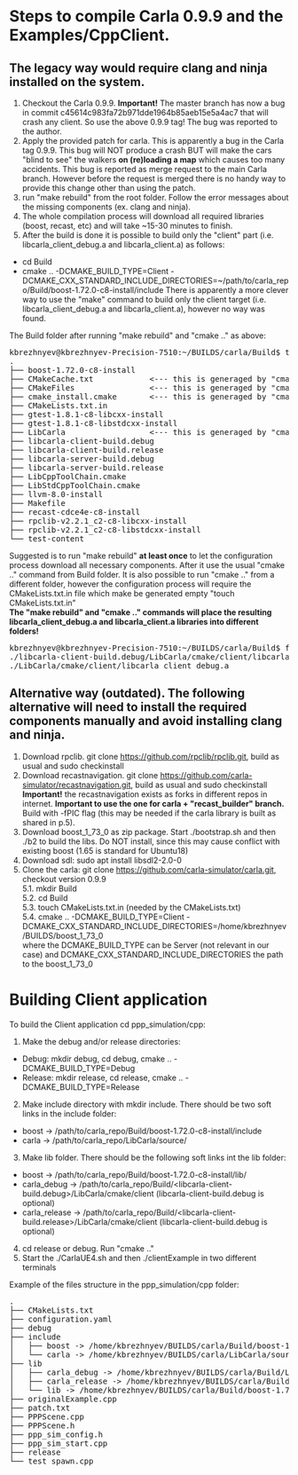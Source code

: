 # Steps to compile Carla 0.9.9 and the Examples/CppClient.<br>
## The legacy way would require clang and ninja installed on the system.
1. Checkout the Carla 0.9.9. **Important!** The master branch has now a bug in commit c45614c983fa72b971dde1964b85aeb15e5a4ac7 that will crash any client. So use the above 0.9.9 tag! The bug was reported to the author.
2. Apply the provided patch for carla. This is apparently a bug in the Carla tag 0.9.9. This bug will NOT produce a crash BUT will make the cars "blind to see" the walkers **on (re)loading a map** which causes too many accidents. This bug is reported as merge request to the main Carla branch. However before the request is merged there is no handy way to provide this change other than using the patch.
3. run "make rebuild" from the root folder. Follow the error messages about the missing components (ex. clang and ninja).
4. The whole compilation process will download all required libraries (boost, recast, etc) and will take ~15-30 minutes to finish.
5. After the build is done it is possible to build only the "client" part (i.e. libcarla_client_debug.a and libcarla_client.a) as follows:
* cd Build
* cmake .. -DCMAKE_BUILD_TYPE=Client -DCMAKE_CXX_STANDARD_INCLUDE_DIRECTORIES=~/path/to/carla_repo/Build/boost-1.72.0-c8-install/include
There is apparently a more clever way to use the "make" command to build only the client target (i.e. libcarla_client_debug.a and libcarla_client.a), however no way was found.

The Build folder after running "make rebuild" and "cmake .." as above:
<pre>
kbrezhnyev@kbrezhnyev-Precision-7510:~/BUILDS/carla/Build$ tree . -L 1
.
├── boost-1.72.0-c8-install
├── CMakeCache.txt            <--- this is generaged by "cmake .."
├── CMakeFiles                <--- this is generaged by "cmake .."
├── cmake_install.cmake       <--- this is generaged by "cmake .."
├── CMakeLists.txt.in
├── gtest-1.8.1-c8-libcxx-install
├── gtest-1.8.1-c8-libstdcxx-install
├── LibCarla                  <--- this is generaged by "cmake .."
├── libcarla-client-build.debug
├── libcarla-client-build.release
├── libcarla-server-build.debug
├── libcarla-server-build.release
├── LibCppToolChain.cmake
├── LibStdCppToolChain.cmake
├── llvm-8.0-install
├── Makefile
├── recast-cdce4e-c8-install
├── rpclib-v2.2.1_c2-c8-libcxx-install
├── rpclib-v2.2.1_c2-c8-libstdcxx-install
└── test-content
</pre>

Suggested is to run "make rebuild" **at least once** to let the configuration process download all necessary components. After it use the usual "cmake .." command from Build folder. It is also possible to run "cmake .." from a different folder, however the configuration process will require the CMakeLists.txt.in file which make be generated empty "touch CMakeLists.txt.in"<br>
**The "make rebuild" and "cmake .." commands will place the resulting libcarla_client_debug.a and libcarla_client.a libraries into different folders!**
<pre>
kbrezhnyev@kbrezhnyev-Precision-7510:~/BUILDS/carla/Build$ find . -iname libcarla_client_debug.a
./libcarla-client-build.debug/LibCarla/cmake/client/libcarla_client_debug.a          <----- built with the "make rebuild" command
./LibCarla/cmake/client/libcarla_client_debug.a                                      <------build "with cmake .." command
</pre>

## Alternative way (outdated). The following alternative will need to install the required components manually and avoid installing clang and ninja.
1. Download rpclib. git clone https://github.com/rpclib/rpclib.git, build as usual and sudo checkinstall
2. Download recastnavigation. git clone https://github.com/carla-simulator/recastnavigation.git, build as usual and sudo checkinstall
**Important!** the recastnavigation exists as forks in different repos in internet. **Important to use the one for carla + "recast_builder" branch.**
 Build with -fPIC flag (this may be needed if the carla library is built as shared in p.5).
3. Download boost_1_73_0 as zip package. Start ./bootstrap.sh and then ./b2 to build the libs. Do NOT install, since this may cause conflict with existing boost (1.65 is standard for Ubuntu18)
4. Download sdl: sudo apt install libsdl2-2.0-0
5. Clone the carla: git clone https://github.com/carla-simulator/carla.git, checkout version 0.9.9  
5.1. mkdir Build  
5.2. cd Build  
5.3. touch CMakeLists.txt.in (needed by the CMakeLists.txt)  
5.4. cmake .. -DCMAKE_BUILD_TYPE=Client -DCMAKE_CXX_STANDARD_INCLUDE_DIRECTORIES=/home/kbrezhnyev/BUILDS/boost_1_73_0  
where the DCMAKE_BUILD_TYPE can be Server (not relevant in our case) and
DCMAKE_CXX_STANDARD_INCLUDE_DIRECTORIES the path to the boost_1_73_0



# Building Client application
To build the Client application cd ppp_simulation/cpp:
1. Make the debug and/or release directories:
* Debug:   mkdir debug, cd debug, cmake .. -DCMAKE_BUILD_TYPE=Debug
* Release: mkdir release,  cd release, cmake .. -DCMAKE_BUILD_TYPE=Release
2. Make include directory with mkdir include. There should be two soft links in the include folder:<br>
* boost -> /path/to/carla_repo/Build/boost-1.72.0-c8-install/include
* carla -> /path/to/carla_repo/LibCarla/source/
3. Make lib folder. There should be the following soft links int the lib folder:<br>
* boost -> /path/to/carla_repo/Build/boost-1.72.0-c8-install/lib/
* carla_debug -> /path/to/carla_repo/Build/<libcarla-client-build.debug>/LibCarla/cmake/client  (libcarla-client-build.debug is optional)
* carla_release -> /path/to/carla_repo/Build/<libcarla-client-build.release>/LibCarla/cmake/client (libcarla-client-build.debug is optional)
4. cd release or debug. Run "cmake .."
5. Start the ./CarlaUE4.sh and then ./clientExample in two different terminals

Example of the files structure in the ppp_simulation/cpp folder:
<pre>
.
├── CMakeLists.txt
├── configuration.yaml
├── debug
├── include
│   ├── boost -> /home/kbrezhnyev/BUILDS/carla/Build/boost-1.72.0-c8-install/include/
│   └── carla -> /home/kbrezhnyev/BUILDS/carla/LibCarla/source/
├── lib
│   ├── carla_debug -> /home/kbrezhnyev/BUILDS/carla/Build/LibCarla/cmake/client
│   ├── carla_release -> /home/kbrezhnyev/BUILDS/carla/Build/LibCarla/cmake/client
│   └── lib -> /home/kbrezhnyev/BUILDS/carla/Build/boost-1.72.0-c8-install/lib/
├── originalExample.cpp
├── patch.txt
├── PPPScene.cpp
├── PPPScene.h
├── ppp_sim_config.h
├── ppp_sim_start.cpp
├── release
└── test_spawn.cpp
</pre>